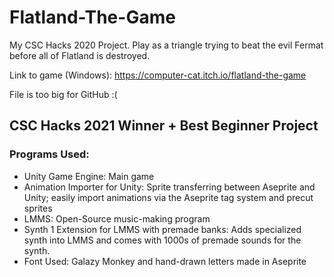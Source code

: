 # Flatland-The-Game
My CSC Hacks 2020 Project. Play as a triangle trying to beat the evil Fermat before all of Flatland is destroyed.

Link to game (Windows): https://computer-cat.itch.io/flatland-the-game

File is too big for GitHub :(

## CSC Hacks 2021 Winner + Best Beginner Project

### Programs Used:
- Unity Game Engine: Main game
- Animation Importer for Unity: Sprite transferring between Aseprite and Unity; easily import animations via the Aseprite tag system and precut sprites
- LMMS: Open-Source music-making program
- Synth 1 Extension for LMMS with premade banks: Adds specialized synth into LMMS and comes with 1000s of premade sounds for the synth.
- Font Used: Galazy Monkey and hand-drawn letters made in Aseprite
